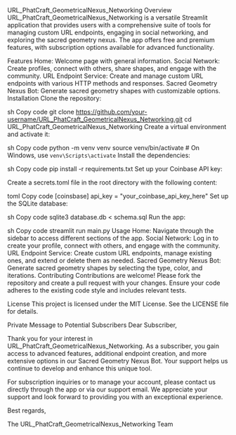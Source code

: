 URL_PhatCraft_GeometricalNexus_Networking
Overview
URL_PhatCraft_GeometricalNexus_Networking is a versatile Streamlit application that provides users with a comprehensive suite of tools for managing custom URL endpoints, engaging in social networking, and exploring the sacred geometry nexus. The app offers free and premium features, with subscription options available for advanced functionality.

Features
Home: Welcome page with general information.
Social Network: Create profiles, connect with others, share shapes, and engage with the community.
URL Endpoint Service: Create and manage custom URL endpoints with various HTTP methods and responses.
Sacred Geometry Nexus Bot: Generate sacred geometry shapes with customizable options.
Installation
Clone the repository:

sh
Copy code
git clone https://github.com/your-username/URL_PhatCraft_GeometricalNexus_Networking.git
cd URL_PhatCraft_GeometricalNexus_Networking
Create a virtual environment and activate it:

sh
Copy code
python -m venv venv
source venv/bin/activate  # On Windows, use `venv\Scripts\activate`
Install the dependencies:

sh
Copy code
pip install -r requirements.txt
Set up your Coinbase API key:

Create a secrets.toml file in the root directory with the following content:

toml
Copy code
[coinsbase]
api_key = "your_coinbase_api_key_here"
Set up the SQLite database:

sh
Copy code
sqlite3 database.db < schema.sql
Run the app:

sh
Copy code
streamlit run main.py
Usage
Home: Navigate through the sidebar to access different sections of the app.
Social Network: Log in to create your profile, connect with others, and engage with the community.
URL Endpoint Service: Create custom URL endpoints, manage existing ones, and extend or delete them as needed.
Sacred Geometry Nexus Bot: Generate sacred geometry shapes by selecting the type, color, and iterations.
Contributing
Contributions are welcome! Please fork the repository and create a pull request with your changes. Ensure your code adheres to the existing code style and includes relevant tests.

License
This project is licensed under the MIT License. See the LICENSE file for details.

Private Message to Potential Subscribers
Dear Subscriber,

Thank you for your interest in URL_PhatCraft_GeometricalNexus_Networking. As a subscriber, you gain access to advanced features, additional endpoint creation, and more extensive options in our Sacred Geometry Nexus Bot. Your support helps us continue to develop and enhance this unique tool.

For subscription inquiries or to manage your account, please contact us directly through the app or via our support email. We appreciate your support and look forward to providing you with an exceptional experience.

Best regards,

The URL_PhatCraft_GeometricalNexus_Networking Team


